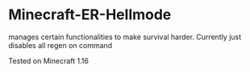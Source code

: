 # Minecraft-ER-Hellmode
manages certain functionalities to make survival harder. Currently just disables all regen on command

Tested on Minecraft 1.16
